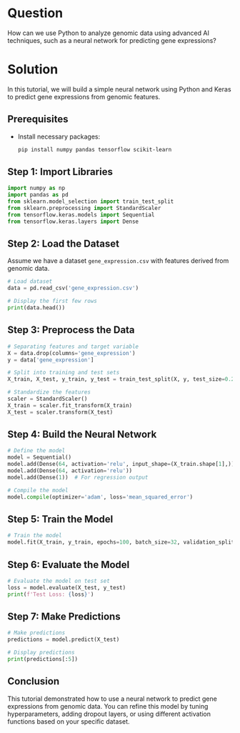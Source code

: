 # Question
How can we use Python to analyze genomic data using advanced AI techniques, such as a neural network for predicting gene expressions?

# Solution

In this tutorial, we will build a simple neural network using Python and Keras to predict gene expressions from genomic features.

## Prerequisites
- Install necessary packages:
  ```bash
  pip install numpy pandas tensorflow scikit-learn
  ```

## Step 1: Import Libraries
```python
import numpy as np
import pandas as pd
from sklearn.model_selection import train_test_split
from sklearn.preprocessing import StandardScaler
from tensorflow.keras.models import Sequential
from tensorflow.keras.layers import Dense
```

## Step 2: Load the Dataset
Assume we have a dataset `gene_expression.csv` with features derived from genomic data.
```python
# Load dataset
data = pd.read_csv('gene_expression.csv')

# Display the first few rows
print(data.head())
```

## Step 3: Preprocess the Data
```python
# Separating features and target variable
X = data.drop(columns='gene_expression')
y = data['gene_expression']

# Split into training and test sets
X_train, X_test, y_train, y_test = train_test_split(X, y, test_size=0.2, random_state=42)

# Standardize the features
scaler = StandardScaler()
X_train = scaler.fit_transform(X_train)
X_test = scaler.transform(X_test)
```

## Step 4: Build the Neural Network
```python
# Define the model
model = Sequential()
model.add(Dense(64, activation='relu', input_shape=(X_train.shape[1],)))
model.add(Dense(64, activation='relu'))
model.add(Dense(1))  # For regression output

# Compile the model
model.compile(optimizer='adam', loss='mean_squared_error')
```

## Step 5: Train the Model
```python
# Train the model
model.fit(X_train, y_train, epochs=100, batch_size=32, validation_split=0.2)
```

## Step 6: Evaluate the Model
```python
# Evaluate the model on test set
loss = model.evaluate(X_test, y_test)
print(f'Test Loss: {loss}')
```

## Step 7: Make Predictions
```python
# Make predictions
predictions = model.predict(X_test)

# Display predictions
print(predictions[:5])
```

## Conclusion
This tutorial demonstrated how to use a neural network to predict gene expressions from genomic data. You can refine this model by tuning hyperparameters, adding dropout layers, or using different activation functions based on your specific dataset.